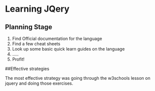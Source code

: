 # Learning JQery

## Planning Stage

1. Find Official documentation for the language
2. Find a few cheat sheets
3. Look up some basic quick learn guides on the language
4. .....
5. Profit!

##Effective strategies

The most effective strategy was going through the w3schools lesson on jquery and doing those exercises.